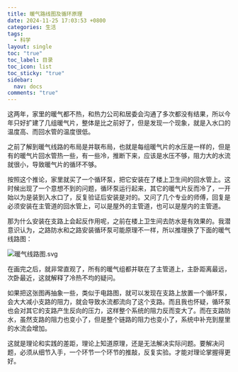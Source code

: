 ```yaml
---
title: 暖气路线图及循环原理
date: 2024-11-25 17:03:53 +0800
categories: 生活
tags:
  - 科学
layout: single
toc: "true"
toc_label: 目录
toc_icon: list
toc_sticky: "true"
sidebar:
  nav: docs
comments: "true"
---
```

这两年，家里的暖气都不热，和热力公司和居委会沟通了多次都没有结果，所以今年只好扩建了几组暖气片，整体是比之前好了，但是发现一个现象，就是入水口的温度高、而回水管的温度很低。

之前了解到暖气线路的布局是并联布局，也就是每组暖气片的水压是一样的，但是有的暖气片回水管热一些，有一些冷，推断下来，应该是水压不够，阻力大的水流就很小，导致暖气片的循环不够。

按照这个推论，家里就买了一个循环泵，把它安装在了楼上卫生间的回水管上。这时候出现了一个意想不到的问题，循环泵运行起来，其它的暖气片反而冷了，一开始以为是装到入水口了，反复验证后安装是对的。又问了几个专业的师傅，回复是必须安装在主管道的回水管上，可以是屋外的主管道，也可以是屋内的主管道。

那为什么安装在支路上会起反作用呢，之前在楼上卫生间去防水是有效果的。我潜意识认为，之路防水和之路安装循环泵可能原理不一样，所以推理换了下面的暖气线路图：

![暖气线路图.svg](https://d2m4tio3tm4t0x.cloudfront.net/2024/11/cdda2c7d09df95b8b0ba32fac14ecd52.svg)


在画完之后，就非常直观了，所有的暖气组都并联在了主管道上，主卧距离最远，次卧最近，这就解释了冷热不均的疑问。

如果把这张图再抽象一些，类似于电路图，就可以发现在支路上放置一个循环泵，会大大减小支路的阻力，就会导致水流都流向了这个支路。而且我也怀疑，循环泵也会对其它的支路产生反向的压力，这样整个系统的阻力反而变大了。而在支路防水，虽然支路的阻力也变小了，但是整个链路的阻力也变小了，系统中补充到屋里的水流会增加。


这就是理论和实践的差距，理论上知道原理，还是无法解决实际问题。要解决问题，必须从细节入手，一个环节一个环节的推敲，反复实验。才能对理论掌握得更好。